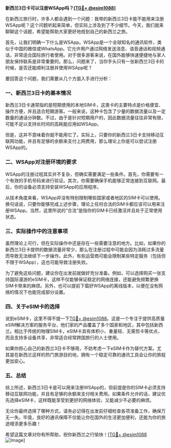 **新西兰3日卡可以注册WSApp吗？[[TG💪+ @esim1088](https://t.me/s/esim1088)]**

在新西兰旅行时，许多人都会遇到一个问题：我带的新西兰3日卡能不能用来注册WSApp呢？这个问题听起来简单，但实际上涉及到了不少细节。今天，我们就来聊聊这个话题，希望能帮助大家更好地规划自己的新西兰之旅。

首先，让我们明确一下什么是WSApp。WSApp是一个全球知名的通讯软件，类似于中国的微信或WhatsApp。它允许用户通过网络发送消息、语音通话和视频通话，非常适合国际旅行者使用。对于很多游客来说，在国外能够快速便捷地与家人朋友保持联系是非常重要的。那么，问题来了，当你手头只有一张新西兰3日卡的时候，是否还能顺利注册并使用WSApp呢？

要回答这个问题，我们需要从几个方面入手进行分析：

### 一、新西兰3日卡的基本情况

新西兰3日卡通常指的是短期使用的本地SIM卡，这类卡的主要特点是价格便宜、操作方便，并且适合短期游客。一般来说，这种卡包含了少量的数据流量以及一定数量的通话分钟数。不过，由于是针对短期用户的，因此数据流量往往非常有限，可能不足以支持长时间的高耗能应用如WSApp。

但是，这并不意味着你就不能用它了。实际上，只要你的新西兰3日卡支持移动互联网功能，并且有足够的余额来支付上网费用，那么理论上你是可以尝试注册WSApp的。

### 二、WSApp对注册环境的要求

WSApp的注册过程其实并不复杂，但确实需要满足一些条件。首先，你需要有一个有效的手机号码来进行验证。其次，你需要确保手机能够正常连接到互联网。最后，你的设备必须支持安装WSApp的应用程序。

从技术角度来看，WSApp并没有特别限制哪些国家或者地区的SIM卡可以使用。换句话说，只要你能够完成上述步骤，理论上任何合法的SIM卡都应该可以用来注册WSApp。当然，这里所说的“合法”是指你的SIM卡已经激活并且处于正常使用状态。

### 三、实际操作中的注意事项

虽然理论上可行，但在实际操作中还是存在一些需要注意的地方。比如，如果你的新西兰3日卡提供的数据流量非常少，那么在注册过程中可能会因为消耗过多流量而导致无法继续下一步操作。此外，有些运营商可能会限制某些特定服务（包括但不限于WSApp），这也可能导致注册失败。

为了避免这些问题，建议你在出发前就做好充分准备。例如，可以选择购买一张支持国际漫游的eSIM卡，这样不仅能够保证稳定的网络连接，还能避免频繁更换SIM卡带来的麻烦。另外，也可以提前下载好WSApp的离线版本，以便在没有网络的情况下也能完成部分设置。

### 四、关于eSIM卡的选择

说到eSIM卡，这里不得不提一下[TG💪+ @esim1088](https://t.me/s/esim1088)。这是一个专注于提供高质量eSIM解决方案的服务平台，他们家的产品覆盖了多个国家和地区，其中包括新西兰。相比于传统的物理SIM卡，eSIM卡具有体积小、重量轻、无需剪卡等优点，而且支持多设备共享，非常适合经常跨国旅行的人士使用。

如果你担心自己的新西兰3日卡不够用，不妨考虑一下eSIM卡作为替代方案。尤其是在新西兰这样的热门旅游目的地，拥有一个稳定可靠的通讯工具会让你的旅程更加安心。

### 五、总结

综上所述，新西兰3日卡是可以用来注册WSApp的，但前提是你的SIM卡必须支持移动互联网功能，并且有足够的余额来支付相关费用。如果条件允许的话，建议优先选择eSIM卡，这样既能享受到更好的网络体验，又能减少不必要的麻烦。

无论你最终选择了哪种方式，请务必记得在出发前仔细检查各项准备工作，确保万无一失。毕竟，良好的通讯保障不仅能让你在国外的生活更加便利，还能为你的旅途增添更多乐趣！

希望这篇文章对你有所帮助，祝你新西兰之行愉快！[[TG💪+ @esim1088](https://t.me/s/esim1088) ![Image](https://i.postimg.cc/4NQfJmqS/Snipaste-2025-05-13-00-14-12.png)]